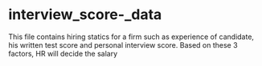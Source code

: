 # interview_score-_data
This file contains hiring statics for a firm such as experience of candidate, his written test score and personal interview score. Based on these 3 factors, HR will decide the salary
